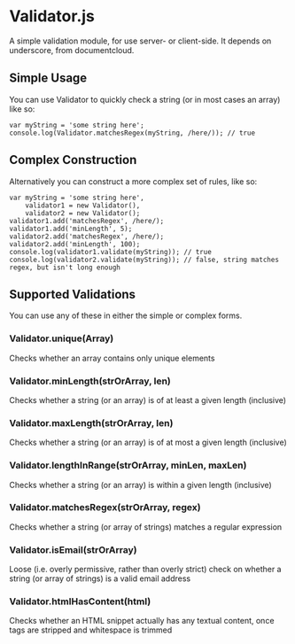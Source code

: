 Validator.js
============

A simple validation module, for use server- or client-side.  It depends on underscore, from documentcloud.

Simple Usage
-----------
You can use Validator to quickly check a string (or in most cases an array) like so:

    var myString = 'some string here';
    console.log(Validator.matchesRegex(myString, /here/)); // true

Complex Construction
--------------------
Alternatively you can construct a more complex set of rules, like so:

    var myString = 'some string here',
        validator1 = new Validator(),
        validator2 = new Validator();
    validator1.add('matchesRegex', /here/);
    validator1.add('minLength', 5);
    validator2.add('matchesRegex', /here/);
    validator2.add('minLength', 100);
    console.log(validator1.validate(myString)); // true
    console.log(validator2.validate(myString)); // false, string matches regex, but isn't long enough

Supported Validations
---------------------
You can use any of these in either the simple or complex forms.

### Validator.unique(Array)

Checks whether an array contains only unique elements

### Validator.minLength(strOrArray, len)

Checks whether a string (or an array) is of at least a given length (inclusive)

### Validator.maxLength(strOrArray, len)

Checks whether a string (or an array) is of at most a given length (inclusive)

### Validator.lengthInRange(strOrArray, minLen, maxLen)

Checks whether a string (or an array) is within a given length (inclusive)

### Validator.matchesRegex(strOrArray, regex)

Checks whether a string (or array of strings) matches a regular expression

### Validator.isEmail(strOrArray)

Loose (i.e. overly permissive, rather than overly strict) check on whether a string (or array of strings) is a valid email address

### Validator.htmlHasContent(html)

Checks whether an HTML snippet actually has any textual content, once tags are stripped and whitespace is trimmed
